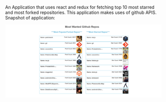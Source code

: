 An Application that uses react and redux for fetching top 10 most starred and most forked repositories.
This application makes uses of github APIS.
Snapshot of application:

<img src='https://github.com/anil26/github-most-wanted/blob/master/github-test.png'/>
